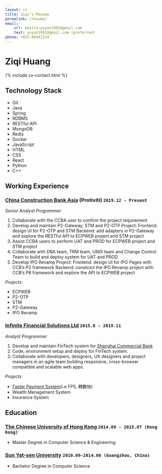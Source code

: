 ```yaml
---
layout: cv
title: Ziqi's Resume
permalink: /resume/
email:
    url: mailto:yuyan1991@gmail.com
    text: yuyan1991@gmail.com (preferred)
phone: +852-66041524
---
```


# Ziqi **Huang**

<!--
include contact information from the front matter
Supported arguments:
    - homepage: url, text
    - phone
    - email
-->

{% include cv-contact.html %}

## Technology Stack

* Git
* Java
* Spring
* RDBMS
* RESTful API
* MongoDB
* Redis
* Docker
* JavaScript
* HTML
* CSS
* React
* Python
* C++

## Working Experience

### [China Construction Bank Asia](https://www.asia.ccb.com/) (Protiviti) `2019.12 - Present`

_Senior Analyst Programmer_<br>
1. Collaborate with the CCBA user to confirm the project requirement
2. Develop and maintain P2-Gateway, STM and P2-OTP Project:
    Frontend: design UI for P2-OTP and STM
    Backend: add adapters in P2-Gateway and explore the RESTful API to ECPWEB project and STM project
3. Assist CCBA users to perform UAT and PROD for ECPWEB project and STM project
4. Collaborate with DBA team, TRM team, UNIX team and Change Control Team to build and deploy system for UAT and PROD
5. Develop IPO Revamp Project:
    Frontend: design UI for IPO Pages with CCB’s P2 framework
    Backend: construct the IPO Revamp project with CCB’s P8 framework and explore the API to ECPWEB project

*Projects*

* ECPWEB
* P2-OTP
* STM
* P2-Gateway
* IPO Revamp

### [Infinite Financial Solutions Ltd](https://www.ifshk.com) `2015.8 - 2019.11`

_Analyst Programmer_<br>
1. Develop and maintain FinTech system for [Shanghai Commercial Bank](https://www.shacombank.com.hk/)
2. Code, environment setup and deploy for FinTech system.
3. Collaborate with developers, designers, UX designers and project managers in an agile team building responsive, cross-browser compatible and scalable web apps.


*Projects*

* [Faster Payment System](https://fps.hkicl.com.hk/eng/fps/index.php)(i.e FPS, 轉數快)
* Wealth Management System
* Insurance System

## Education

### [The Chinese University of Hong Kong](http://www.cuhk.edu.hk) `2014.09 - 2015.07 (Hong Kong)`

- Master Degree in Computer Science & Engineering

### [Sun Yat-sen University](http://www.sysu.edu.cn) `2010.09-2014.06 (Guangzhou, China)`

- Bachelor Degree in Computer Science

